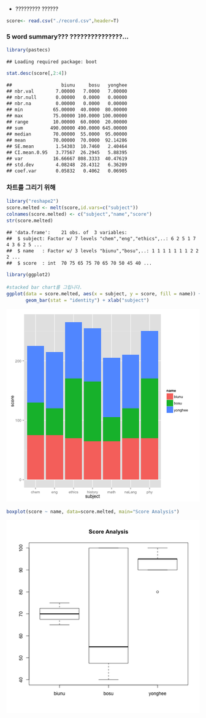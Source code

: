 

* ????????? ??????

```r
score<- read.csv("./record.csv",header=T)
```

### 5 word summary??? ???????????????...

```r
library(pastecs)
```

```
## Loading required package: boot
```

```r
stat.desc(score[,2:4])
```

```
##                  biunu     bosu   yonghee
## nbr.val        7.00000   7.0000   7.00000
## nbr.null       0.00000   0.0000   0.00000
## nbr.na         0.00000   0.0000   0.00000
## min           65.00000  40.0000  80.00000
## max           75.00000 100.0000 100.00000
## range         10.00000  60.0000  20.00000
## sum          490.00000 490.0000 645.00000
## median        70.00000  55.0000  95.00000
## mean          70.00000  70.0000  92.14286
## SE.mean        1.54303  10.7460   2.40464
## CI.mean.0.95   3.77567  26.2945   5.88395
## var           16.66667 808.3333  40.47619
## std.dev        4.08248  28.4312   6.36209
## coef.var       0.05832   0.4062   0.06905
```


### 차트를 그리기 위해 

```r
library("reshape2")
score.melted <- melt(score,id.vars=c("subject"))
colnames(score.melted) <- c("subject","name","score")
str(score.melted)
```

```
## 'data.frame':	21 obs. of  3 variables:
##  $ subject: Factor w/ 7 levels "chem","eng","ethics",..: 6 2 5 1 7 4 3 6 2 5 ...
##  $ name   : Factor w/ 3 levels "biunu","bosu",..: 1 1 1 1 1 1 1 2 2 2 ...
##  $ score  : int  70 75 65 75 70 65 70 50 45 40 ...
```


```r
library(ggplot2)

#stacked bar chart를 그립니다.
ggplot(data = score.melted, aes(x = subject, y = score, fill = name)) + 
       geom_bar(stat = "identity") + xlab("subject") 
```

![plot of chunk unnamed-chunk-4](figure/unnamed-chunk-41.png) 

```r
boxplot(score ~ name, data=score.melted, main="Score Analysis")
```

![plot of chunk unnamed-chunk-4](figure/unnamed-chunk-42.png) 


